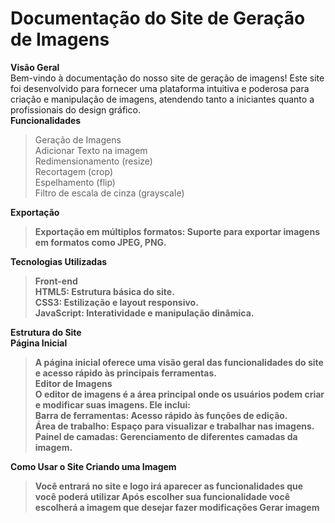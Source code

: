 <h1> Documentação do Site de Geração de Imagens</h1>

<b>Visão Geral</b> <br>
Bem-vindo à documentação do nosso site de geração de imagens! Este site foi desenvolvido para fornecer uma plataforma intuitiva e poderosa para criação e manipulação de imagens, atendendo tanto a iniciantes quanto a profissionais do design gráfico. <br>
<b>Funcionalidades</b>
  >Geração de Imagens <br>
  >Adicionar Texto na imagem <br>
  >Redimensionamento (resize) <br>
  >Recortagem (crop) <br>
  >Espelhamento (flip) <br>
  >Filtro de escala de cinza (grayscale) <br> 


<b>Exportação <br>
  >Exportação em múltiplos formatos: Suporte para exportar imagens em formatos como JPEG, PNG.<br>


<b>Tecnologias Utilizadas</b> <br>
  >Front-end<br>
  >HTML5: Estrutura básica do site. <br>
  >CSS3: Estilização e layout responsivo. <br>
  >JavaScript: Interatividade e manipulação dinâmica. <br>



<b>Estrutura do Site</b> <br>
<b>Página Inicial</b> <br>
  >A página inicial oferece uma visão geral das funcionalidades do site e acesso rápido às principais ferramentas. <br>
<b>Editor de Imagens<b> <br>
  >O editor de imagens é a área principal onde os usuários podem criar e modificar suas imagens. Ele inclui: <br>
  >Barra de ferramentas: Acesso rápido às funções de edição.<br>
  >Área de trabalho: Espaço para visualizar e trabalhar nas imagens.<br>
  >Painel de camadas: Gerenciamento de diferentes camadas da imagem.<br>

<b>Como Usar o Site</b>
<b>Criando uma Imagem</b>
>Você entrará no site e logo irá aparecer as funcionalidades que você poderá utilizar
Após escolher sua funcionalidade você escolherá a imagem que desejar fazer modificações
Gerar imagem

